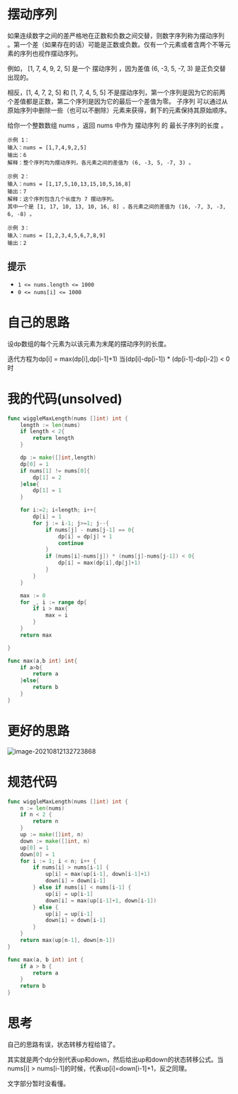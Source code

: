 # 摆动序列

如果连续数字之间的差严格地在正数和负数之间交替，则数字序列称为摆动序列 。第一个差（如果存在的话）可能是正数或负数。仅有一个元素或者含两个不等元素的序列也视作摆动序列。

例如， [1, 7, 4, 9, 2, 5] 是一个 摆动序列 ，因为差值 (6, -3, 5, -7, 3) 是正负交替出现的。

相反，[1, 4, 7, 2, 5] 和 [1, 7, 4, 5, 5] 不是摆动序列，第一个序列是因为它的前两个差值都是正数，第二个序列是因为它的最后一个差值为零。
子序列 可以通过从原始序列中删除一些（也可以不删除）元素来获得，剩下的元素保持其原始顺序。

给你一个整数数组 nums ，返回 nums 中作为 摆动序列 的 最长子序列的长度 。

```
示例 1：
输入：nums = [1,7,4,9,2,5]
输出：6
解释：整个序列均为摆动序列，各元素之间的差值为 (6, -3, 5, -7, 3) 。

示例 2：
输入：nums = [1,17,5,10,13,15,10,5,16,8]
输出：7
解释：这个序列包含几个长度为 7 摆动序列。
其中一个是 [1, 17, 10, 13, 10, 16, 8] ，各元素之间的差值为 (16, -7, 3, -3, 6, -8) 。

示例 3：
输入：nums = [1,2,3,4,5,6,7,8,9]
输出：2
```

## 提示

- `1 <= nums.length <= 1000`
- `0 <= nums[i] <= 1000`

# 自己的思路

设dp数组的每个元素为以该元素为末尾的摆动序列的长度。

迭代方程为dp[i] = max(dp[i],dp[i-1]+1)  当(dp[i]-dp[i-1]) * (dp[i-1]-dp[i-2]) < 0时 

# 我的代码(unsolved)

```go
func wiggleMaxLength(nums []int) int {
	length := len(nums)
	if length < 2{
		return length
	}

	dp := make([]int,length)
	dp[0] = 1
	if nums[1] != nums[0]{
		dp[1] = 2
	}else{
		dp[1] = 1
	}

	for i:=2; i<length; i++{
		dp[i] = 1
		for j := i-1; j>=1; j--{
            if nums[j] - nums[j-1] == 0{
                dp[i] = dp[j] + 1
                continue
            }
			if (nums[i]-nums[j]) * (nums[j]-nums[j-1]) < 0{
				dp[i] = max(dp[i],dp[j]+1)
			}
		}
	}

	max := 0
	for _, i := range dp{
		if i > max{
			max = i
		}
	}
	return max

}

func max(a,b int) int{
	if a>b{
		return a
	}else{
		return b
	}
}
```

# 更好的思路

![image-20210812132723868](https://github.com/enzeyu/leetcode_enzeyu/tree/master/pics/dp13.png)

# 规范代码

```go
func wiggleMaxLength(nums []int) int {
    n := len(nums)
    if n < 2 {
        return n
    }
    up := make([]int, n)
    down := make([]int, n)
    up[0] = 1
    down[0] = 1
    for i := 1; i < n; i++ {
        if nums[i] > nums[i-1] {
            up[i] = max(up[i-1], down[i-1]+1)
            down[i] = down[i-1]
        } else if nums[i] < nums[i-1] {
            up[i] = up[i-1]
            down[i] = max(up[i-1]+1, down[i-1])
        } else {
            up[i] = up[i-1]
            down[i] = down[i-1]
        }
    }
    return max(up[n-1], down[n-1])
}

func max(a, b int) int {
    if a > b {
        return a
    }
    return b
}

```

# 思考

自己的思路有误，状态转移方程给错了。

其实就是两个dp分别代表up和down，然后给出up和down的状态转移公式。当nums[i] > nums[i-1]的时候，代表up[i]=down[i-1]+1，反之同理。

文字部分暂时没看懂。

